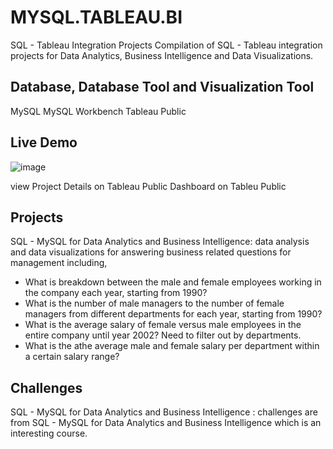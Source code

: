 # MYSQL.TABLEAU.BI
SQL - Tableau Integration Projects
Compilation of SQL - Tableau integration projects for Data Analytics, Business Intelligence and Data Visualizations.

## Database, Database Tool and Visualization Tool
MySQL
MySQL Workbench
Tableau Public


## Live Demo
![image](https://user-images.githubusercontent.com/95032838/146688331-9c5cd1d8-2e71-4706-ad29-2709b8c128bf.png)


view Project Details on Tableau Public
Dashboard on Tableu Public

## Projects
SQL - MySQL for Data Analytics and Business Intelligence: data analysis and data visualizations for answering business related questions for management including,

- What is breakdown between the male and female employees working in the company each year, starting from 1990?
- What is the number of male managers to the number of female managers from different departments for each year, starting from 1990?
- What is the average salary of female versus male employees in the entire company until year 2002? Need to filter out by departments.
- What is the athe average male and female salary per department within a certain salary range?

## Challenges
SQL - MySQL for Data Analytics and Business Intelligence : challenges are from SQL - MySQL for Data Analytics and Business Intelligence which is an interesting course.
